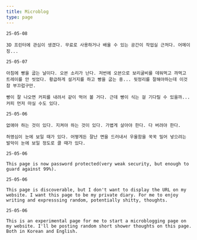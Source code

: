 ```yaml
---
title: Microblog
type: page
---
```


<style>
time, footer {
display: none;
}
</style>

<script>
document.addEventListener("DOMContentLoaded", function() {
  document.body.style.display = "none";
  const isLoggedIn = localStorage.getItem("isLoggedIn") === "true";

  if (!isLoggedIn) {
    const correctPassword = "1010"; // ✅ fixed quote marks
    let userInput;
    let isPasswordCorrect = false;

    while (!isPasswordCorrect) {
      userInput = prompt("Please enter the password:");

      if (userInput === null) {
        break;
      } else if (userInput === correctPassword) {
        localStorage.setItem("isLoggedIn", "true");
        document.body.style.display = "block";
        isPasswordCorrect = true;
      } else {
        alert("Incorrect password. Please try again.");
      }
    }
  } else {
    document.body.style.display = "block";
  }
});
</script>

```
25-05-08

3D 프린터에 관심이 생겼다. 무료로 사용하거나 배울 수 있는 공간이 작업실 근처다. 어메이징...
```

```
25-05-07

아침에 빵을 굽는 날이다. 오븐 소리가 난다. 저번에 오븐으로 보리굴비를 데워먹고 까먹고 트레이를 안 씻었다. 황급하게 설거지를 하고 빵을 굽는 중... 뒷정리를 잘해야하는데 이것 참 부끄럽구만.

빵이 잘 나오면 커피를 내려서 같이 먹어 볼 거다. 근데 빵이 식는 걸 기다릴 수 있을까... 커피 먼저 마실 수도 있다. 
```

```
25-05-06

없애야 하는 것이 있다. 지켜야 하는 것이 있다. 가볍게 살아야 한다. 다 버려야 한다. 

허영심이 눈에 보일 때가 있다. 어떻게든 잘난 면을 드러내서 우울함을 꾹꾹 밀어 넣으려는 발악이 눈에 보일 정도로 클 때가 있다.
```

```
25-05-06

This page is now password protected(very weak security, but enough to guard against 99%).
```

```
25-05-06

This page is discoverable, but I don't want to display the URL on my website. I want this page to be my private diary. For me to enjoy writing and expresssing random, potentially shitty, thoughts.
```

```
25-05-06

This is an experimental page for me to start a microblogging page on my website. I'll be posting random short shower thoughts on this page. Both in Korean and English.
```


